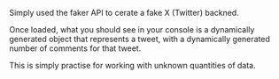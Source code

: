 Simply used the faker API to cerate a fake X (Twitter) backned.

Once loaded, what you should see in your console is a dynamically generated object that represents a tweet, with a dynamically generated number of comments for that tweet.

This is simply practise for working with unknown quantities of data.
